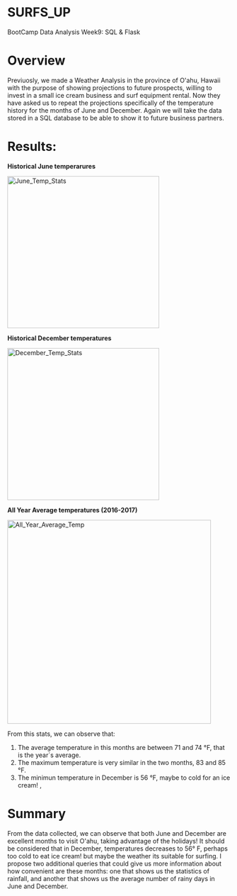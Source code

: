 # SURFS_UP
BootCamp Data Analysis Week9: SQL &amp; Flask

# Overview
Previuosly, we made a Weather Analysis in the province of O'ahu, Hawaii with the purpose of showing projections to future prospects, willing to invest in a small ice cream business and surf equipment rental. Now they have asked us to repeat the projections specifically of the temperature history for the months of June and December. Again we will take the data stored in a SQL database to be able to show it to future business partners.

# Results: 
**Historical June temperarures** 

<img width="343" alt="June_Temp_Stats" src="https://user-images.githubusercontent.com/102195803/171972480-62ff4c03-9bc1-443d-8401-812fdb87c717.png">

**Historical December temperatures**

<img width="343" alt="December_Temp_Stats" src="https://user-images.githubusercontent.com/102195803/171972485-b9a44625-07c2-4653-b802-9e509abdb466.png">

**All Year Average temperatures (2016-2017)**

<img width="460" alt="All_Year_Average_Temp" src="https://user-images.githubusercontent.com/102195803/171972833-b247f50a-8ffb-41eb-8656-81f33a54a209.png">

From this stats, we can observe that:
  1. The average temperature in this months are between 71 and 74 °F, that is the year´s average.
  2. The maximum temperature is very similar in the  two months, 83 and 85 °F.
  3. The minimun temperature in December is 56 °F, maybe to cold for an ice cream!
   ,
 # Summary
From the data collected, we can observe that both June and December are excellent months to visit O'ahu, taking advantage of the holidays! It should be considered that in December, temperatures decreases to 56° F, perhaps too cold to eat ice cream! but maybe the weather its suitable for surfing.  I propose two additional queries that could give us more information about how convenient are these months: one that shows us the statistics of rainfall, and another that shows us the average number of rainy days in June and December.

